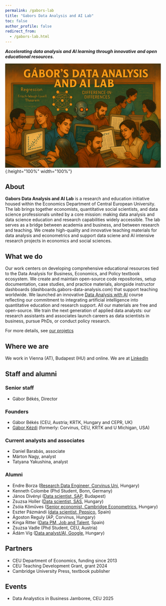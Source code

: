 ```yaml
---
permalink: /gabors-lab
title: "Gabors Data Analysis and AI Lab"
toc: false
author_profile: false
redirect_from:
  - /gabors-lab.html
---
```



***Accelerating data analysis and AI learning through innovative and open educational resources.***


![lab cover](images/lab-image1.png){:height="100%" width="100%"}



## About

**Gabors Data Analysis and AI Lab** is a research and education initiative housed within the Economics Department of Central European University. The lab brings together economists, quantitative social scientists, and data science professionals united by a core mission:  making data analysis and data science education and research capabilities widely accessible. The lab serves as a bridge between academia and business, and between research and teaching. We create high-quality and innovative teaching materials for data analysis and econometrics and support data sciene and AI intensive research projects in economics and social sciences. 

## What we do

Our work centers on developing comprehensive educational resources tied to the Data Analysis for Business, Economics, and Policy textbook ecosystem. We create and maintain open-source code repositories, setup documentation, case studies, and practice materials, alongside instructor dashboards (dashboards.gabors-data-analysis.com) that support teaching worldwide. We launched an innovative [Data Analysis with AI](https://gabors-data-analysis.com/ai-course/) course reflecting our commitment to integrating artificial intelligence into quantitative education and research support. All our materials are free and open-source. We train the next generation of applied data analysts: our research assistants and associates launch careers as data scientists in business, pursue PhDs, or conduct policy research. 

For more details, see [our projetcs](/gabors-lab-projects.md)

## Where we are

We work in Vienna (AT), Budapest (HU) and online. 
We are at [LinkedIn]()


## Staff and alumni

### Senior staff

* Gábor Békés, Director

### Founders

* Gábor Békés (CEU, Austria; KRTK, Hungary and CEPR, UK)
* [Gábor Kézdi](https://kezdigabor.life/) (formerly: Corvinus, CEU, KRTK and U Michigan, USA) 

### Current analysts and associates

* Daniel Barabás, associate
* Márton Nagy, analyst
* Tatyana Yakushina, analyst

### Alumni

* Endre Borza ([Research Data Engineer, Corvinus Uni](https://www.linkedin.com/in/endremborza/), Hungary)
* Kenneth Colombe (Phd Student, Bonn, Germany)
* János Divényi ([Data scientist, SAP](https://www.linkedin.com/in/janosdivenyi/), Budapest)
* Zsuzsa Holler ([Data scientist, SAS](https://www.linkedin.com/in/zsuzsa-holler-70bba031/), Hungary)
* Zsóia Kőműves ([Senior economist, Cambridge Econometrics](https://www.linkedin.com/in/zsofia-komuves-05651339/), Hungary)
* Eszter Pázmándi ([data scientist, Pepsico](https://www.linkedin.com/in/eszterpazmandi/), Spain)
* Ágoston Reguly (AP, Corvinus, Hungary)
* Kinga Ritter ([Data PM, Job and Talent](https://www.linkedin.com/in/eszterpazmandi/), Spain)
* Zsuzsa Vadle (Phd Student, CEU, Austria)
* Ádám Víg ([Data analyst/AI, Google](https://www.linkedin.com/in/adam-vig-250729196/), Hungary)


## Partners

* CEU Department of Economics, funding since 2013
* CEU Teaching Development Grant, grant 2024
* Cambridge University Press, textbook publisher

## Events

* Data Analystics in Business Jamboree, CEU 2025
